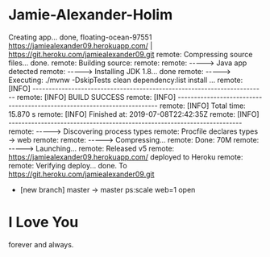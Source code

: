 # Jamie-Alexander-Holim
Creating app... done, floating-ocean-97551
https://jamiealexander09.herokuapp.com/ | https://git.heroku.com/jamiealexander09.git
remote: Compressing source files... done.
remote: Building source:
remote:
remote: -----> Java app detected
remote: -----> Installing JDK 1.8... done
remote: -----> Executing: ./mvnw -DskipTests clean dependency:list install
...
remote:        [INFO] ------------------------------------------------------------------------
remote:        [INFO] BUILD SUCCESS
remote:        [INFO] ------------------------------------------------------------------------
remote:        [INFO] Total time:  15.870 s
remote:        [INFO] Finished at: 2019-07-08T22:42:35Z
remote:        [INFO] ------------------------------------------------------------------------
remote: -----> Discovering process types
remote:        Procfile declares types -> web
remote:
remote: -----> Compressing...
remote:        Done: 70M
remote: -----> Launching...
remote:        Released v5
remote:        https://jamiealexander09.herokuapp.com/ deployed to Heroku
remote:
remote: Verifying deploy... done.
To https://git.heroku.com/jamiealexander09.git
 * [new branch]      master -> master
ps:scale web=1
open
<!DOCTYPE html>
<html>
<body>

<h1>I Love You</h1>

<p>forever and always.</p>

</body>
</html>
